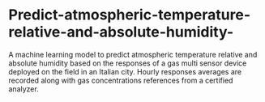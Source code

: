 # Predict-atmospheric-temperature-relative-and-absolute-humidity-
A machine learning model to predict atmospheric temperature relative and absolute humidity based on the responses of a gas multi sensor device deployed on the field in an Italian city. Hourly responses averages are recorded along with gas concentrations references from a certified analyzer.
